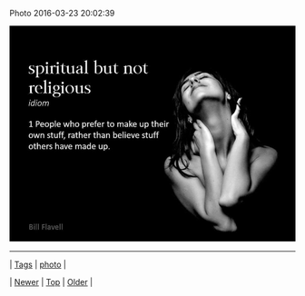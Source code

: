 <!--
title: Photo 2016-03-23 20
date: 2020-06-28T15:27:00.111Z
tags: photo
-->


Photo 2016-03-23 20:02:39

![](141561538514-0.jpg)

<!--BOTTOM-POST-NAVIGATION-->
---

| [Tags](tags.md) | [photo](tag-photo.md) |

| [Newer](141505705649.md) | [Top](index.md) | [Older](141561590054.md) |